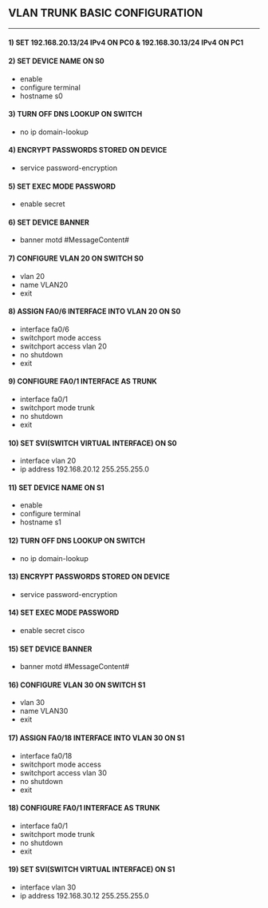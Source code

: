 ## VLAN TRUNK BASIC CONFIGURATION

***

#### 1) SET 192.168.20.13/24 IPv4 ON PC0 & 192.168.30.13/24 IPv4 ON PC1

#### 2) SET DEVICE NAME ON S0

- enable
- configure terminal
- hostname s0

#### 3) TURN OFF DNS LOOKUP ON SWITCH

- no ip domain-lookup

#### 4) ENCRYPT PASSWORDS STORED ON DEVICE

- service password-encryption

#### 5) SET EXEC MODE PASSWORD

- enable secret <password>

#### 6) SET DEVICE BANNER

- banner motd #MessageContent#

#### 7) CONFIGURE VLAN 20 ON SWITCH S0

- vlan 20
- name VLAN20
- exit

#### 8) ASSIGN FA0/6 INTERFACE INTO VLAN 20 ON S0

- interface fa0/6
- switchport mode access
- switchport access vlan 20
- no shutdown
- exit

#### 9) CONFIGURE FA0/1 INTERFACE AS TRUNK

- interface fa0/1
- switchport mode trunk
- no shutdown
- exit

#### 10) SET SVI(SWITCH VIRTUAL INTERFACE) ON S0

- interface vlan 20
- ip address 192.168.20.12 255.255.255.0

#### 11) SET DEVICE NAME ON S1

- enable
- configure terminal
- hostname s1

#### 12) TURN OFF DNS LOOKUP ON SWITCH

- no ip domain-lookup

#### 13) ENCRYPT PASSWORDS STORED ON DEVICE

- service password-encryption

#### 14) SET EXEC MODE PASSWORD

- enable secret cisco

#### 15) SET DEVICE BANNER

- banner motd #MessageContent#

#### 16) CONFIGURE VLAN 30 ON SWITCH S1

- vlan 30
- name VLAN30
- exit

#### 17) ASSIGN FA0/18 INTERFACE INTO VLAN 30 ON S1

- interface fa0/18
- switchport mode access
- switchport access vlan 30
- no shutdown
- exit

#### 18) CONFIGURE FA0/1 INTERFACE AS TRUNK

- interface fa0/1
- switchport mode trunk
- no shutdown
- exit

#### 19) SET SVI(SWITCH VIRTUAL INTERFACE) ON S1

- interface vlan 30
- ip address 192.168.30.12 255.255.255.0